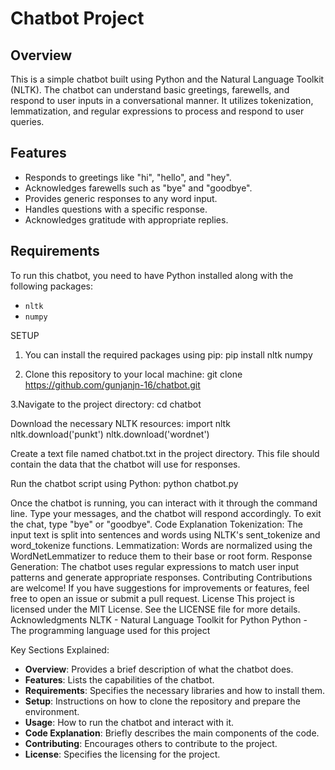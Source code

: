 # Chatbot Project

## Overview

This is a simple chatbot built using Python and the Natural Language Toolkit (NLTK). 
The chatbot can understand basic greetings, farewells, and respond to user inputs in a conversational manner. 
It utilizes tokenization, lemmatization, and regular expressions to process and respond to user queries.

## Features

- Responds to greetings like "hi", "hello", and "hey".
- Acknowledges farewells such as "bye" and "goodbye".
- Provides generic responses to any word input.
- Handles questions with a specific response.
- Acknowledges gratitude with appropriate replies.

## Requirements

To run this chatbot, you need to have Python installed along with the following packages:

- `nltk`
- `numpy`
  
SETUP

1. You can install the required packages using pip:
pip install nltk numpy

2. Clone this repository to your local machine:
git clone https://github.com/gunjanjn-16/chatbot.git

3.Navigate to the project directory:
cd chatbot

Download the necessary NLTK resources:
import nltk
nltk.download('punkt')
nltk.download('wordnet')

Create a text file named chatbot.txt in the project directory. This file should contain the data that the chatbot will use for responses.

Run the chatbot script using Python:
python chatbot.py

Once the chatbot is running, you can interact with it through the command line. Type your messages, and the chatbot will respond accordingly. To exit the chat, type "bye" or "goodbye".
Code Explanation
Tokenization: The input text is split into sentences and words using NLTK's sent_tokenize and word_tokenize functions.
Lemmatization: Words are normalized using the WordNetLemmatizer to reduce them to their base or root form.
Response Generation: The chatbot uses regular expressions to match user input patterns and generate appropriate responses.
Contributing
Contributions are welcome! If you have suggestions for improvements or features, feel free to open an issue or submit a pull request.
License
This project is licensed under the MIT License. See the LICENSE file for more details.
Acknowledgments
NLTK - Natural Language Toolkit for Python
Python - The programming language used for this project

 Key Sections Explained:

- **Overview**: Provides a brief description of what the chatbot does.
- **Features**: Lists the capabilities of the chatbot.
- **Requirements**: Specifies the necessary libraries and how to install them.
- **Setup**: Instructions on how to clone the repository and prepare the environment.
- **Usage**: How to run the chatbot and interact with it.
- **Code Explanation**: Briefly describes the main components of the code.
- **Contributing**: Encourages others to contribute to the project.
- **License**: Specifies the licensing for the project.

